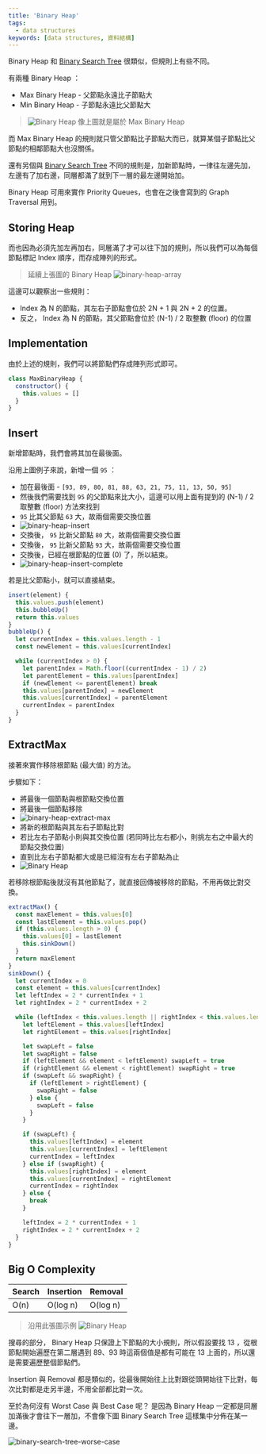 ```yaml
---
title: 'Binary Heap'
tags:
  - data structures
keywords: [data structures, 資料結構]
---
```


Binary Heap 和 [Binary Search Tree](./05-binary-search-tree.md) 很類似，但規則上有些不同。

有兩種 Binary Heap ：
- Max Binary Heap - 父節點永遠比子節點大
- Min Binary Heap - 子節點永遠比父節點大

>![Binary Heap](./binary-heap.png)
像上圖就是屬於 Max Binary Heap

而 Max Binary Heap 的規則就只管父節點比子節點大而已，就算某個子節點比父節點的相鄰節點大也沒關係。

還有另個與 [Binary Search Tree](./05-binary-search-tree.md) 不同的規則是，加新節點時，一律往左邊先加，左邊有了加右邊，同層都滿了就到下一層的最左邊開始加。

Binary Heap 可用來實作 Priority Queues，也會在之後會寫到的 Graph Traversal 用到。

## Storing Heap

而也因為必須先加左再加右，同層滿了才可以往下加的規則，所以我們可以為每個節點標記 Index 順序，而存成陣列的形式。

>延續上張圖的 Binary Heap
![binary-heap-array](./binary-heap-array.png)

這邊可以觀察出一些規則：
- Index 為 N 的節點，其左右子節點會位於 2N + 1 與 2N + 2 的位置。
- 反之， Index 為 N 的節點，其父節點會位於 (N-1) / 2 取整數 (floor) 的位置

## Implementation

由於上述的規則，我們可以將節點們存成陣列形式即可。

```js
class MaxBinaryHeap {
  constructor() {
    this.values = []
  }
}
```

## Insert

新增節點時，我們會將其加在最後面。

沿用上圖例子來說，新增一個 `95` ：
- 加在最後面 - `[93, 89, 80, 81, 88, 63, 21, 75, 11, 13, 50, 95]`
- 然後我們需要找到 `95` 的父節點來比大小，這邊可以用上面有提到的 (N-1) / 2 取整數 (floor) 方法來找到
- `95` 比其父節點 `63` 大，故兩個需要交換位置
- ![binary-heap-insert](./binary-heap-insert.png)
- 交換後， `95` 比新父節點 `80` 大，故兩個需要交換位置
- 交換後， `95` 比新父節點 `93` 大，故兩個需要交換位置
- 交換後，已經在根節點的位置 (0) 了，所以結束。
- ![binary-heap-insert-complete](./binary-heap-insert-complete.png)

若是比父節點小，就可以直接結束。

```js
insert(element) {
  this.values.push(element)
  this.bubbleUp()
  return this.values
}
bubbleUp() {
  let currentIndex = this.values.length - 1
  const newElement = this.values[currentIndex]

  while (currentIndex > 0) {
    let parentIndex = Math.floor((currentIndex - 1) / 2)
    let parentElement = this.values[parentIndex]
    if (newElement <= parentElement) break
    this.values[parentIndex] = newElement
    this.values[currentIndex] = parentElement
    currentIndex = parentIndex
  }
}
```

## ExtractMax

接著來實作移除根節點 (最大值) 的方法。

步驟如下：
- 將最後一個節點與根節點交換位置
- 將最後一個節點移除
- ![binary-heap-extract-max](./binary-heap-extract-max.png)
- 將新的根節點與其左右子節點比對
- 若比左右子節點小則與其交換位置 (若同時比左右都小，則挑左右之中最大的節點交換位置)
- 直到比左右子節點都大或是已經沒有左右子節點為止
- ![Binary Heap](./binary-heap.png)

若移除根節點後就沒有其他節點了，就直接回傳被移除的節點，不用再做比對交換。

```js
extractMax() {
  const maxElement = this.values[0]
  const lastElement = this.values.pop()
  if (this.values.length > 0) {
    this.values[0] = lastElement
    this.sinkDown()
  }
  return maxElement
}
sinkDown() {
  let currentIndex = 0
  const element = this.values[currentIndex]
  let leftIndex = 2 * currentIndex + 1
  let rightIndex = 2 * currentIndex + 2

  while (leftIndex < this.values.length || rightIndex < this.values.length) {
    let leftElement = this.values[leftIndex]
    let rightElement = this.values[rightIndex]

    let swapLeft = false
    let swapRight = false
    if (leftElement && element < leftElement) swapLeft = true
    if (rightElement && element < rightElement) swapRight = true
    if (swapLeft && swapRight) {
      if (leftElement > rightElement) {
        swapRight = false
      } else {
        swapLeft = false
      }
    }

    if (swapLeft) {
      this.values[leftIndex] = element
      this.values[currentIndex] = leftElement
      currentIndex = leftIndex
    } else if (swapRight) {
      this.values[rightIndex] = element
      this.values[currentIndex] = rightElement
      currentIndex = rightIndex
    } else {
      break
    }

    leftIndex = 2 * currentIndex + 1
    rightIndex = 2 * currentIndex + 2
  }
}
```

## Big O Complexity

| Search | Insertion | Removal |
|---|---|---|
| O(n) | O(log n) | O(log n) |

> 沿用此張圖示例
![Binary Heap](./binary-heap.png)

搜尋的部分， Binary Heap 只保證上下節點的大小規則，所以假設要找 13 ，從根節點開始遍歷在第二層遇到 89、93 時這兩個值是都有可能在 13 上面的，所以還是需要遍歷整個節點們。

Insertion 與 Removal 都是類似的，從最後開始往上比對跟從頭開始往下比對，每次比對都是走另半邊，不用全部都比對一次。

至於為何沒有 Worst Case 與 Best Case 呢？
是因為 Binary Heap 一定都是同層加滿後才會往下一層加，不會像下圖 Binary Search Tree 這樣集中分佈在某一邊。

![binary-search-tree-worse-case](./binary-search-tree-worse-case.png)
